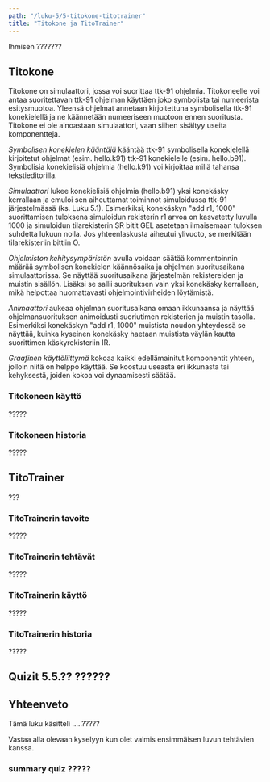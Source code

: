 ```yaml
---
path: "/luku-5/5-titokone-titotrainer"
title: "Titokone ja TitoTrainer"
---
```


<div>
<lead>Ihmisen ???????</lead>
</div>

## Titokone
Titokone on simulaattori, jossa voi suorittaa ttk-91 ohjelmia. Titokoneelle voi antaa suoritettavan ttk-91 ohjelman käyttäen joko symbolista tai numeerista esitysmuotoa. Yleensä ohjelmat annetaan kirjoitettuna symbolisella ttk-91 konekielellä ja ne käännetään numeeriseen muotoon ennen suoritusta. Titokone ei ole ainoastaan simulaattori, vaan siihen sisältyy useita komponentteja.

_Symbolisen konekielen kääntäjä_ kääntää ttk-91 symbolisella konekielellä kirjoitetut ohjelmat (esim. hello.k91) ttk-91 konekielelle (esim. hello.b91). Symbolisia konekielisiä ohjelmia (hello.k91) voi kirjoittaa millä tahansa tekstieditorilla.

_Simulaattori_ lukee konekielisiä ohjelmia (hello.b91) yksi konekäsky kerrallaan ja emuloi sen aiheuttamat toiminnot simuloidussa ttk-91 järjestelmässä (ks. Luku 5.1). Esimerkiksi, konekäskyn "add&nbsp;r1,&nbsp;1000" suorittamisen tuloksena simuloidun rekisterin r1 arvoa on kasvatetty luvulla 1000 ja simuloidun tilarekisterin SR bitit GEL asetetaan ilmaisemaan tuloksen suhdetta lukuun nolla. Jos yhteenlaskusta aiheutui ylivuoto, se merkitään tilarekisteriin bittiin O.

_Ohjelmiston kehitysympäristön_ avulla voidaan säätää kommentoinnin määrää symbolisen konekielen käännösaika ja ohjelman suoritusaikana simulaattorissa. Se näyttää suoritusaikana järjestelmän rekistereiden ja muistin sisällön. Lisäksi se sallii suorituksen vain yksi konekäsky kerrallaan, mikä helpottaa huomattavasti ohjelmointivirheiden löytämistä.

_Animaattori_ aukeaa ohjelman suoritusaikana omaan ikkunaansa ja näyttää ohjelmansuorituksen animoidusti suoriutimen rekisterien ja muistin tasolla. Esimerkiksi konekäskyn "add&nbsp;r1,&nbsp;1000" muistista noudon yhteydessä se näyttää, kuinka kyseinen konekäsky haetaan muistista väylän kautta suorittimen käskyrekisteriin IR.

_Graafinen käyttöliittymä_ kokoaa kaikki edellämainitut komponentit yhteen, jolloin niitä on helppo käyttää. Se koostuu useasta eri ikkunasta tai kehyksestä, joiden kokoa voi dynaamisesti säätää.

### Titokoneen käyttö
?????

### Titokoneen historia
?????


## TitoTrainer
???

### TitoTrainerin tavoite
?????

### TitoTrainerin tehtävät
?????

### TitoTrainerin käyttö
?????

### TitoTrainerin historia
?????

## Quizit 5.5.?? ??????

<!-- quiz 5.5.??? ????????????????? -->

<div><quiznator id="5caf0493fd9fd71425c6d6c6"></quiznator></div>


## Yhteenveto
Tämä luku käsitteli .....?????

Vastaa alla olevaan kyselyyn kun olet valmis ensimmäisen luvun tehtävien kanssa.

### summary quiz ?????

<div><quiznator id="5caf0493fd9fd71425c6d6c6"></quiznator></div>
